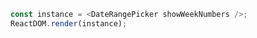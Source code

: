 <!--start-code-->

```js
const instance = <DateRangePicker showWeekNumbers />;
ReactDOM.render(instance);
```

<!--end-code-->
